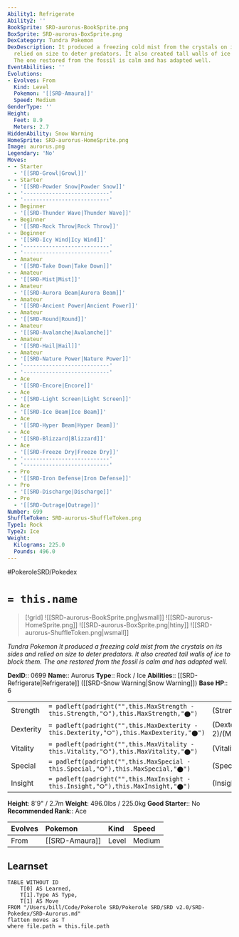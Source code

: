 ```yaml
---
Ability1: Refrigerate
Ability2: ''
BookSprite: SRD-aurorus-BookSprite.png
BoxSprite: SRD-aurorus-BoxSprite.png
DexCategory: Tundra Pokemon
DexDescription: It produced a freezing cold mist from the crystals on its sides and
  relied on size to deter predators. It also created tall walls of ice to block them.
  The one restored from the fossil is calm and has adapted well.
EventAbilities: ''
Evolutions:
- Evolves: From
  Kind: Level
  Pokemon: '[[SRD-Amaura]]'
  Speed: Medium
GenderType: ''
Height:
  Feet: 8.9
  Meters: 2.7
HiddenAbility: Snow Warning
HomeSprite: SRD-aurorus-HomeSprite.png
Image: aurorus.png
Legendary: 'No'
Moves:
- - Starter
  - '[[SRD-Growl|Growl]]'
- - Starter
  - '[[SRD-Powder Snow|Powder Snow]]'
- - '---------------------------'
  - '---------------------------'
- - Beginner
  - '[[SRD-Thunder Wave|Thunder Wave]]'
- - Beginner
  - '[[SRD-Rock Throw|Rock Throw]]'
- - Beginner
  - '[[SRD-Icy Wind|Icy Wind]]'
- - '---------------------------'
  - '---------------------------'
- - Amateur
  - '[[SRD-Take Down|Take Down]]'
- - Amateur
  - '[[SRD-Mist|Mist]]'
- - Amateur
  - '[[SRD-Aurora Beam|Aurora Beam]]'
- - Amateur
  - '[[SRD-Ancient Power|Ancient Power]]'
- - Amateur
  - '[[SRD-Round|Round]]'
- - Amateur
  - '[[SRD-Avalanche|Avalanche]]'
- - Amateur
  - '[[SRD-Hail|Hail]]'
- - Amateur
  - '[[SRD-Nature Power|Nature Power]]'
- - '---------------------------'
  - '---------------------------'
- - Ace
  - '[[SRD-Encore|Encore]]'
- - Ace
  - '[[SRD-Light Screen|Light Screen]]'
- - Ace
  - '[[SRD-Ice Beam|Ice Beam]]'
- - Ace
  - '[[SRD-Hyper Beam|Hyper Beam]]'
- - Ace
  - '[[SRD-Blizzard|Blizzard]]'
- - Ace
  - '[[SRD-Freeze Dry|Freeze Dry]]'
- - '---------------------------'
  - '---------------------------'
- - Pro
  - '[[SRD-Iron Defense|Iron Defense]]'
- - Pro
  - '[[SRD-Discharge|Discharge]]'
- - Pro
  - '[[SRD-Outrage|Outrage]]'
Number: 699
ShuffleToken: SRD-aurorus-ShuffleToken.png
Type1: Rock
Type2: Ice
Weight:
  Kilograms: 225.0
  Pounds: 496.0
---
```


#PokeroleSRD/Pokedex

# `= this.name`

> [!grid]
> ![[SRD-aurorus-BookSprite.png|wsmall]]
> ![[SRD-aurorus-HomeSprite.png]]
> ![[SRD-aurorus-BoxSprite.png|htiny]]
> ![[SRD-aurorus-ShuffleToken.png|wsmall]]


*Tundra Pokemon*
*It produced a freezing cold mist from the crystals on its sides and relied on size to deter predators. It also created tall walls of ice to block them. The one restored from the fossil is calm and has adapted well.*

**DexID**:: 0699
**Name**:: Aurorus
**Type**:: Rock / Ice
**Abilities**:: [[SRD-Refrigerate|Refrigerate]] ([[SRD-Snow Warning|Snow Warning]])
**Base HP**:: 6

|           |                                                                                        |                                          |
| --------- | -------------------------------------------------------------------------------------- | ---------------------------------------- |
| Strength  | `= padleft(padright("",this.MaxStrength - this.Strength,"⭘"),this.MaxStrength,"⬤")`    | (Strength::2)/(MaxStrength::5)   |
| Dexterity | `= padleft(padright("",this.MaxDexterity - this.Dexterity,"⭘"),this.MaxDexterity,"⬤")` | (Dexterity:: 2)/(MaxDexterity::4) |
| Vitality  | `= padleft(padright("",this.MaxVitality - this.Vitality,"⭘"),this.MaxVitality,"⬤")`    | (Vitality::2)/(MaxVitality::5)   |
| Special   | `= padleft(padright("",this.MaxSpecial - this.Special,"⭘"),this.MaxSpecial,"⬤")`       | (Special::3)/(MaxSpecial::6)     |
| Insight   | `= padleft(padright("",this.MaxInsight - this.Insight,"⭘"),this.MaxInsight,"⬤")`       | (Insight::2)/(MaxInsight::5)     |

**Height**: 8'9" / 2.7m
**Weight**: 496.0lbs / 225.0kg
**Good Starter**:: No
**Recommended Rank**:: Ace

| Evolves   | Pokemon        | Kind   | Speed   |
|:----------|:---------------|:-------|:--------|
| From      | [[SRD-Amaura]] | Level  | Medium  |

## Learnset

```dataview
TABLE WITHOUT ID
    T[0] AS Learned,
    T[1].Type AS Type,
    T[1] AS Move
FROM "/Users/bill/Code/Pokerole SRD/Pokerole SRD/SRD v2.0/SRD-Pokedex/SRD-Aurorus.md"
flatten moves as T
where file.path = this.file.path
```
